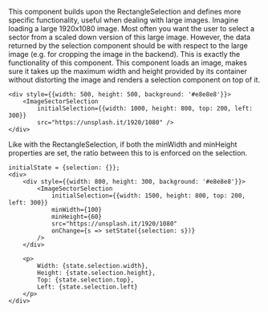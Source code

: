 This component builds upon the RectangleSelection and defines more specific functionality,
useful when dealing with large images.
Imagine loading a large 1920x1080 image.
Most often you want the user to select a sector from a scaled down version of this large image.
However, the data returned by the selection component should be with respect to the large image
(e.g. for cropping the image in the backend).
This is exactly the functionality of this component.
This component loads an image, makes sure it takes up the maximum width and height provided by its container
without distorting the image and renders a selection component on top of it.

```
<div style={{width: 500, height: 500, background: '#e8e8e8'}}>
    <ImageSectorSelection
        initialSelection={{width: 1000, height: 800, top: 200, left: 300}}
        src="https://unsplash.it/1920/1080" />
</div>
```

Like with the RectangleSelection, if both the minWidth and minHeight properties are set,
the ratio between this to is enforced on the selection.

```
initialState = {selection: {}};
<div>
    <div style={{width: 800, height: 300, background: '#e8e8e8'}}>
        <ImageSectorSelection
            initialSelection={{width: 1500, height: 800, top: 200, left: 300}}
            minWidth={100}
            minHeight={60}
            src="https://unsplash.it/1920/1080"
            onChange={s => setState({selection: s})}
        />
    </div>
    
    <p>
        Width: {state.selection.width}, 
        Height: {state.selection.height}, 
        Top: {state.selection.top}, 
        Left: {state.selection.left}
    </p>
</div>
```
